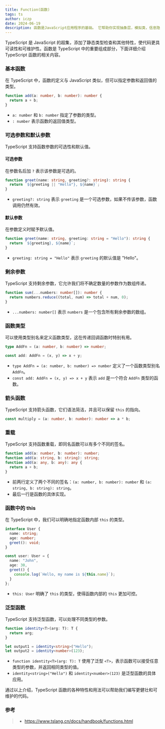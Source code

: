 ```yaml
---
title: Function(函数)
tags: ts
author: iczp
date: 2024-06-19
description: 函数是JavaScript应用程序的基础。 它帮助你实现抽象层，模拟类，信息隐藏和模块。 在TypeScript里，虽然已经支持类，命名空间和模块，但函数仍然是主要的定义 行为的地方。 TypeScript为JavaScript函数添加了额外的功能，让我们可以更容易地使用。
---
```


TypeScript 是 JavaScript 的超集，添加了静态类型检查和其他特性，使代码更具可读性和可维护性。函数是 TypeScript 中的重要组成部分，下面详细介绍 TypeScript 函数的相关内容。

### 基本函数

在 TypeScript 中，函数的定义与 JavaScript 类似，但可以指定参数和返回值的类型。

```typescript
function add(a: number, b: number): number {
  return a + b;
}
```

- `a: number` 和 `b: number` 指定了参数的类型。
- `: number` 表示函数的返回值类型。

### 可选参数和默认参数

TypeScript 支持函数参数的可选性和默认值。

#### 可选参数

在参数名后加 `?` 表示该参数是可选的。

```typescript
function greet(name: string, greeting?: string): string {
  return `${greeting || "Hello"}, ${name}`;
}
```

- `greeting?: string` 表示 `greeting` 是一个可选参数，如果不传该参数，函数调用仍然有效。

#### 默认参数

在参数定义时赋予默认值。

```typescript
function greet(name: string, greeting: string = "Hello"): string {
  return `${greeting}, ${name}`;
}
```

- `greeting: string = "Hello"` 表示 `greeting` 的默认值是 "Hello"。

### 剩余参数

TypeScript 支持剩余参数，它允许我们将不确定数量的参数作为数组传递。

```typescript
function sum(...numbers: number[]): number {
  return numbers.reduce((total, num) => total + num, 0);
}
```

- `...numbers: number[]` 表示 `numbers` 是一个包含所有剩余参数的数组。

### 函数类型

可以使用类型别名来定义函数类型，这在传递回调函数时特别有用。

```typescript
type AddFn = (a: number, b: number) => number;

const add: AddFn = (x, y) => x + y;
```

- `type AddFn = (a: number, b: number) => number` 定义了一个函数类型别名 `AddFn`。
- `const add: AddFn = (x, y) => x + y` 表示 `add` 是一个符合 `AddFn` 类型的函数。

### 箭头函数

TypeScript 支持箭头函数，它们语法简洁，并且可以保留 `this` 的指向。

```typescript
const multiply = (a: number, b: number): number => a * b;
```

### 重载

TypeScript 支持函数重载，即同名函数可以有多个不同的签名。

```typescript
function add(a: number, b: number): number;
function add(a: string, b: string): string;
function add(a: any, b: any): any {
  return a + b;
}
```

- 前两行定义了两个不同的签名：`(a: number, b: number): number` 和 `(a: string, b: string): string`。
- 最后一行是函数的具体实现。

### 函数中的 this

在 TypeScript 中，我们可以明确地指定函数内部 `this` 的类型。

```typescript
interface User {
  name: string;
  age: number;
  greet(): void;
}

const user: User = {
  name: "John",
  age: 30,
  greet() {
    console.log(`Hello, my name is ${this.name}`);
  }
};
```

- `this: User` 明确了 `this` 的类型，使得函数内部的 `this` 更加可控。

### 泛型函数

TypeScript 支持泛型函数，可以处理不同类型的参数。

```typescript
function identity<T>(arg: T): T {
  return arg;
}

let output1 = identity<string>("Hello");
let output2 = identity<number>(123);
```

- `function identity<T>(arg: T): T` 使用了泛型 `<T>`，表示函数可以接受任意类型的参数，并返回相同类型的值。
- `identity<string>("Hello")` 和 `identity<number>(123)` 是泛型函数的具体应用。

通过以上介绍，TypeScript 函数的各种特性和用法可以帮助我们编写更健壮和可维护的代码。

### 参考

> - https://www.tslang.cn/docs/handbook/functions.html
